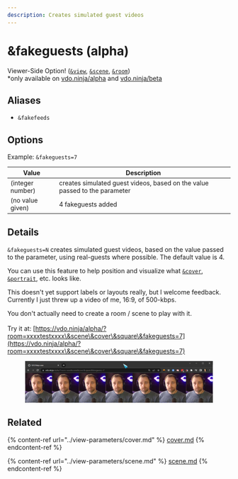 ```yaml
---
description: Creates simulated guest videos
---
```


# \&fakeguests (alpha)

Viewer-Side Option! ([`&view`](../view-parameters/view.md), [`&scene`](../view-parameters/scene.md), [`&room`](../../general-settings/room.md))\
\*only available on [vdo.ninja/alpha](https://vdo.ninja/alpha/) and [vdo.ninja/beta](https://vdo.ninja/beta/)

## Aliases

* `&fakefeeds`

## Options

Example: `&fakeguests=7`

| Value            | Description                                                                |
| ---------------- | -------------------------------------------------------------------------- |
| (integer number) | creates simulated guest videos, based on the value passed to the parameter |
| (no value given) | 4 fakeguests added                                                         |

## Details

`&fakeguests=N` creates simulated guest videos, based on the value passed to the parameter, using real-guests where possible. The default value is 4.&#x20;

You can use this feature to help position and visualize what [`&cover`](../view-parameters/cover.md), [`&portrait`](../view-parameters/and-portrait.md), etc. looks like.

This doesn't yet support labels or layouts really, but I welcome feedback. Currently I just threw up a video of me, 16:9, of 500-kbps.

You don't actually need to create a room / scene to play with it.\
\
Try it at: [https://vdo.ninja/alpha/?room=xxxxtestxxxx\&scene\&cover\&square\&fakeguests=7](https://vdo.ninja/alpha/?room=xxxxtestxxxx\&scene\&cover\&square\&fakeguests=7)

<figure><img src="../../.gitbook/assets/image (16).png" alt=""><figcaption></figcaption></figure>

## Related

{% content-ref url="../view-parameters/cover.md" %}
[cover.md](../view-parameters/cover.md)
{% endcontent-ref %}

{% content-ref url="../view-parameters/scene.md" %}
[scene.md](../view-parameters/scene.md)
{% endcontent-ref %}
